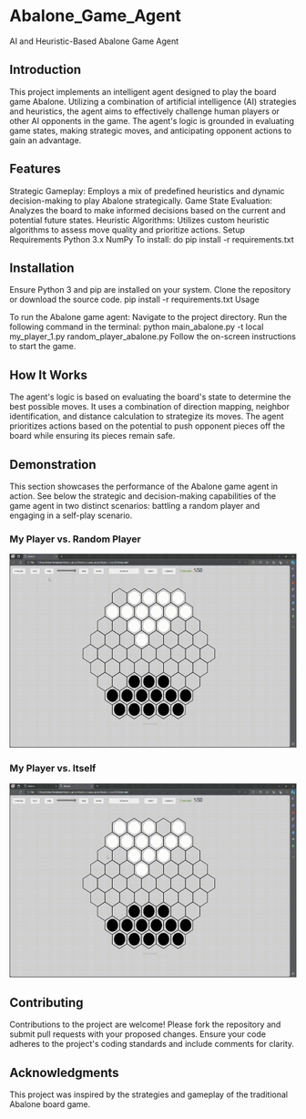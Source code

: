 # Abalone_Game_Agent
AI and Heuristic-Based Abalone Game Agent

## Introduction
This project implements an intelligent agent designed to play the board game Abalone. Utilizing a combination of artificial intelligence (AI) strategies and heuristics, the agent aims to effectively challenge human players or other AI opponents in the game. The agent's logic is grounded in evaluating game states, making strategic moves, and anticipating opponent actions to gain an advantage.

## Features
Strategic Gameplay: Employs a mix of predefined heuristics and dynamic decision-making to play Abalone strategically.
Game State Evaluation: Analyzes the board to make informed decisions based on the current and potential future states.
Heuristic Algorithms: Utilizes custom heuristic algorithms to assess move quality and prioritize actions.
Setup
Requirements
Python 3.x
NumPy 
To install: do pip install -r requirements.txt

## Installation
Ensure Python 3 and pip are installed on your system.
Clone the repository or download the source code.
pip install -r requirements.txt
Usage

To run the Abalone game agent:
Navigate to the project directory.
Run the following command in the terminal:
python main_abalone.py -t local my_player_1.py random_player_abalone.py
Follow the on-screen instructions to start the game.

## How It Works
The agent's logic is based on evaluating the board's state to determine the best possible moves. It uses a combination of direction mapping, neighbor identification, and distance calculation to strategize its moves. The agent prioritizes actions based on the potential to push opponent pieces off the board while ensuring its pieces remain safe.

## Demonstration

This section showcases the performance of the Abalone game agent in action. See below the strategic and decision-making capabilities of the game agent in two distinct scenarios: battling a random player and engaging in a self-play scenario.

### My Player vs. Random Player
<p align="center">
  <img src="my_player_1_vs_random_player.gif" alt="Segmentation Output" width="520" height="340"/>
</p>

### My Player vs. Itself
<p align="center">
  <img src="my_player_1_vs_my_player_1.gif" alt="Segmentation Output" width="520" height="340"/>
</p>

## Contributing
Contributions to the project are welcome! Please fork the repository and submit pull requests with your proposed changes. Ensure your code adheres to the project's coding standards and include comments for clarity.

## Acknowledgments
This project was inspired by the strategies and gameplay of the traditional Abalone board game.



